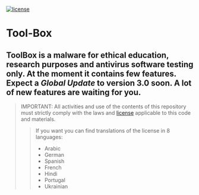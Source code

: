 [![license](https://i.imgur.com/GtbEvmh.png)](license)

# Tool-Box
ToolBox is a malware for ethical education, research purposes and antivirus software testing only. At the moment it contains few features.
Expect a ___Global Update___ to version 3.0 soon. A lot of new features are waiting for you.
---
>IMPORTANT: All activities and use of the contents of this repository must strictly comply with the laws and [license](license) applicable to this code and materials.
>>If you want you can find translations of the license in 8 languages:
>>+ Arabic
>>+ German
>>+ Spanish
>>+ French
>>+ Hindi
>>+ Portugal
>>+ Ukrainian
